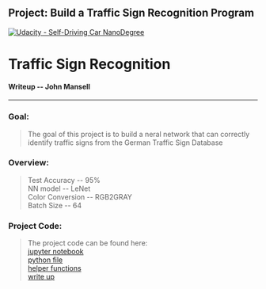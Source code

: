 ## Project: Build a Traffic Sign Recognition Program
[![Udacity - Self-Driving Car NanoDegree](https://s3.amazonaws.com/udacity-sdc/github/shield-carnd.svg)](http://www.udacity.com/drive)

# **Traffic Sign Recognition** 

#### Writeup -- John Mansell
---

### Goal:
> The goal of this project is to build a neral network that can correctly identify traffic signs from the German Traffic Sign Database

### Overview:
> Test Accuracy -- 95%  
NN model -- LeNet  
Color Conversion -- RGB2GRAY  
Batch Size -- 64

### Project Code:
> The project code can be found here:  
[jupyter notebook](Traffic_Sign_Classifier.ipynb)  
[python file](Traffic_Sign_Classifier.py)  
[helper functions](helper_functions.py)  
[write up](Writeup.ipynb)
